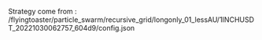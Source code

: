 Strategy come from : /flyingtoaster/particle_swarm/recursive_grid/longonly_01_lessAU/1INCHUSDT_20221030062757_604d9/config.json